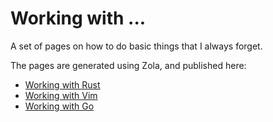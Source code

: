 
# Working with ...

A set of pages on how to do basic things that I always forget.

The pages are generated using Zola, and published here:

- [Working with Rust](https://mkaz.blog/working-with-rust/)
- [Working with Vim](https://mkaz.blog/working-with-vim/)
- [Working with Go](https://mkaz.blog/working-with-go/)

